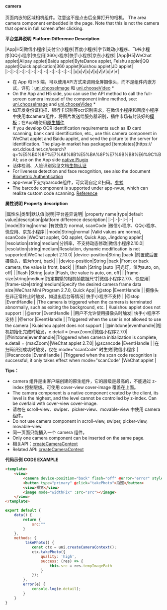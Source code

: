 #### camera
页面内嵌的区域相机组件。注意这不是点击后全屏打开的相机。
The area camera component embedded in the page. Note that this is not the camera that opens in full screen after clicking.

**平台差异说明**
**Platform Difference Description**

|App|H5|微信小程序|支付宝小程序|百度小程序|字节跳动小程序、飞书小程序|QQ小程序|快应用|360小程序|快手小程序|京东小程序|
|App|H5|WeChat applet|Alipay applet|Baidu applet|ByteDance applet, Feishu applet|QQ applet|Quick application|360 applet|Kuishou applet|JD applet|
|:-:|:-:|:-:|:-:|:-:|:-:|:-:|:-:|:-:|:-:|:-:|
|x|x|√|x|√|x|√|√|x|√|√|

* 在 App 和 H5 端，可以使用API方式来调用全屏摄像头，而不是组件内嵌方式，详见：[uni.chooseImage](/api/media/image?id=chooseimage) 和 [uni.chooseVideo](/api/media/video?id=choosevideo) * 
* On the App and H5 side, you can use the API method to call the full-screen camera instead of the component inline method, see: [uni.chooseImage](/api/media/image?id=chooseimage) and [uni.chooseVideo]( /api/media/video?id=choosevideo) *
* 如开发身份证扫描、银行卡识别等ocr识别需求，在微信小程序和百度小程序中使用本camera组件，将图片发送给服务器识别，插件市场有封装好的[模板](https://ext.dcloud.net.cn/search?q=%E5%B0%8F%E7%A8%8B%E5%BA%8F%E7%9B%B8%E6%9C%BA)；在App端使用[原生插件](https://ext.dcloud.net.cn/search?q=ocr)
* If you develop OCR identification requirements such as ID card scanning, bank card identification, etc., use this camera component in WeChat applet and Baidu applet, and send the picture to the server for identification. The plug-in market has packaged [templates](https:// ext.dcloud.net.cn/search?q=%E5%B0%8F%E7%A8%8B%E5%BA%8F%E7%9B%B8%E6%9C%BA); use on the App side [native Plugin](https://ext.dcloud.net.cn/search?q=ocr)
* 活体检测、人脸识别另见文档[生物认证](/api/system/authentication)
* For liveness detection and face recognition, see also the document [Biometric Authentication](/api/system/authentication)
* app-nvue下支持barcode组件，可实现自定义扫码。[参考](https://uniapp.dcloud.io/component/barcode)
* The barcode component is supported under app-nvue, which can realize custom code scanning. [Reference](https://uniapp.dcloud.io/component/barcode)

**属性说明**
**Property description**

|属性名|类型|默认值|说明|平台差异说明|
|property name|type|default value|description|platform difference description|
|:-|:-|:-|:-|:-|
|mode|String|normal	|有效值为 normal, scanCode	|微信小程序、QQ小程序、快应用、京东小程序|
|mode|String|normal |Valid values are normal, scanCode |WeChat applet, QQ applet, Quick App, Jingdong applet|
|resolution|string|medium|分辨率，不支持动态修改|微信小程序2.10.0|
|resolution|string|medium|Resolution, dynamic modification is not supported|WeChat applet 2.10.0|
|device-position|String			|back		|前置或后置摄像头，值为front, back|													|
|device-position|String |back |Front or back camera, the value is front, back| |
|flash			|String			|auto		|闪光灯，值为auto, on, off|													|
|flash |String |auto |Flash, the value is auto, on, off| |
|frame-size|string|medium|指定期望的相机帧数据尺寸|微信小程序2.7.0、快应用|
|frame-size|string|medium|Specify the desired camera frame data size|WeChat Mini Program 2.7.0, Quick App|
|@stop		|EventHandle	|			|摄像头在非正常终止时触发，如退出后台等情况|		快手小程序不支持			|
|@stop |EventHandle | |The camera is triggered when the camera is terminated abnormally, such as exiting the background, etc. | Kuaishou applet does not support |
|@error		|EventHandle	|			|用户不允许使用摄像头时触发|					快手小程序不支持					|
|@error |EventHandle | |Triggered when the user is not allowed to use the camera | Kuaishou applet does not support |
|@initdone|eventhandle||相机初始化完成时触发，e.detail = {maxZoom}|微信小程序2.7.0|
|@initdone|eventhandle||Triggered when camera initialization is complete, e.detail = {maxZoom}|WeChat applet 2.7.0|
|@scancode		|EventHandle	|			|在扫码识别成功时触发，仅在 mode="scanCode" 时生效|微信小程序											|
|@scancode |EventHandle | |Triggered when the scan code recognition is successful, it only takes effect when mode="scanCode" |WeChat applet |

**Tips：**
* camera 组件是由客户端创建的原生组件，它的层级是最高的，不能通过 z-index 控制层级。可使用 cover-view cover-image 覆盖在上面。
* The camera component is a native component created by the client, its level is the highest, and the level cannot be controlled by z-index. Can be overlaid with cover-view cover-image.
* 请勿在 scroll-view、swiper、picker-view、movable-view 中使用 camera 组件。
* Do not use camera component in scroll-view, swiper, picker-view, movable-view.
* 同一页面只能插入一个 camera 组件。
* Only one camera component can be inserted on the same page.
* 相关API：[createCameraContext](/api/media/camera-context)
* Related API: [createCameraContext](/api/media/camera-context)


**代码示例**
**CODE EXAMPLE**

```html
<template>
	<view>
        <camera device-position="back" flash="off" @error="error" style="width: 100%; height: 300px;"></camera>
        <button type="primary" @click="takePhoto">拍照</button>
        <view>预览</view>
        <image mode="widthFix" :src="src"></image>
    </view>
</template>
```

```javascript
export default {
    data() {
        return {
            src:""
        }
    },
    methods: {
         takePhoto() {
            const ctx = uni.createCameraContext();
            ctx.takePhoto({
                quality: 'high',
                success: (res) => {
                    this.src = res.tempImagePath
                }
            });
        },
        error(e) {
            console.log(e.detail);
        }
    }
}
```
